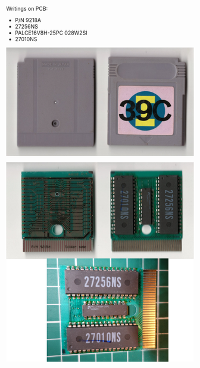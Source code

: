 Writings on PCB:
- P/N 9218A
- 27256NS
- PALCE16V8H-25PC 028W2SI
- 27010NS

![alt text](Cartridge.jpg "Cartridge")

![alt text](PCB.jpg "PCB")